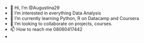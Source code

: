 - 👋 Hi, I’m @Augustina29
- 👀 I’m interested in everything Data Analysis
- 🌱 I’m currently learning Python, R on Datacamp and Coursera
- 💞️ I’m looking to collaborate on projects, courses.
- 📫 How to reach me 08060417442
- 

<!---
Augustina29/Augustina29 is a ✨ special ✨ repository because its `README.md` (this file) appears on your GitHub profile.
You can click the Preview link to take a look at your changes.
--->
